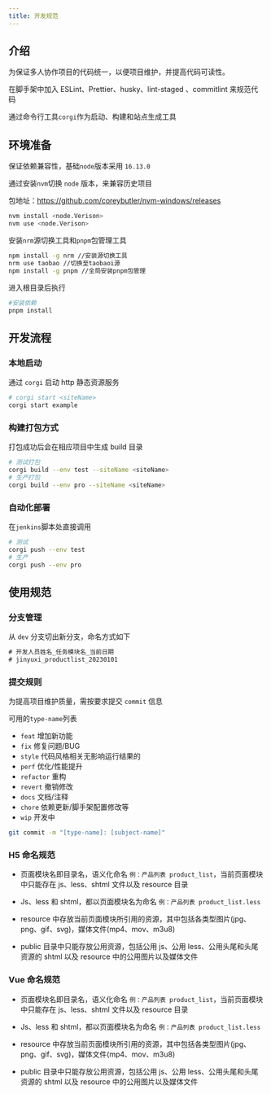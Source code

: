 ```yaml
---
title: 开发规范
---
```


## 介绍

为保证多人协作项目的代码统一，以便项目维护，并提高代码可读性。

在脚手架中加入 ESLint、Prettier、husky、lint-staged 、commitlint 来规范代码

通过命令行工具`corgi`作为启动、构建和站点生成工具

## 环境准备

保证依赖兼容性，基础`node`版本采用 `16.13.0`

通过安装`nvm`切换 `node` 版本，来兼容历史项目

包地址：https://github.com/coreybutler/nvm-windows/releases

```bash
nvm install <node.Verison>
nvm use <node.Verison>
```

安装`nrm`源切换工具和`pnpm`包管理工具

```bash
npm install -g nrm //安装源切换工具
nrm use taobao //切换至taobaoi源
npm install -g pnpm //全局安装pnpm包管理
```

进入根目录后执行

```bash
#安装依赖
pnpm install
```

## 开发流程

### 本地启动

通过 `corgi` 启动 http 静态资源服务

```bash
# corgi start <siteName>
corgi start example
```

### 构建打包方式

打包成功后会在相应项目中生成 build 目录

```bash
# 测试打包
corgi build --env test --siteName <siteName>
# 生产打包
corgi build --env pro --siteName <siteName>
```

### 自动化部署

在`jenkins`脚本处直接调用

```bash
# 测试
corgi push --env test
# 生产
corgi push --env pro
```

## 使用规范

### 分支管理

从 `dev` 分支切出新分支，命名方式如下

```txt
# 开发人员姓名_任务模块名_当前日期
# jinyuxi_productlist_20230101
```

### 提交规则

为提高项目维护质量，需按要求提交 `commit` 信息

可用的`type-name`列表

-   `feat` 增加新功能
-   `fix` 修复问题/BUG
-   `style` 代码风格相关无影响运行结果的
-   `perf` 优化/性能提升
-   `refactor` 重构
-   `revert` 撤销修改
-   `docs` 文档/注释
-   `chore` 依赖更新/脚手架配置修改等
-   `wip` 开发中

```bash
git commit -m "[type-name]: [subject-name]"
```

### H5 命名规范

-   页面模块名即目录名，语义化命名 `例：产品列表 product_list`，当前页面模块中只能存在 js、less、shtml 文件以及 resource 目录

-   Js、less 和 shtml，都以页面模块名为命名 `例：产品列表 product_list.less`

-   resource 中存放当前页面模块所引用的资源，其中包括各类型图片(jpg、png、gif、svg)，媒体文件(mp4、mov、m3u8)

-   public 目录中只能存放公用资源，包括公用 js、公用 less、公用头尾和头尾资源的 shtml 以及 resource 中的公用图片以及媒体文件

### Vue 命名规范

-   页面模块名即目录名，语义化命名 `例：产品列表 product_list`，当前页面模块中只能存在 js、less、shtml 文件以及 resource 目录

-   Js、less 和 shtml，都以页面模块名为命名 `例：产品列表 product_list.less`

-   resource 中存放当前页面模块所引用的资源，其中包括各类型图片(jpg、png、gif、svg)，媒体文件(mp4、mov、m3u8)

-   public 目录中只能存放公用资源，包括公用 js、公用 less、公用头尾和头尾资源的 shtml 以及 resource 中的公用图片以及媒体文件

